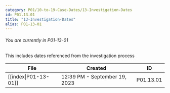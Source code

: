 ```yaml
---
category: P01/10-to-19-Case-Dates/13-Investigation-Dates
id: P01.13.01
title: "13-Investigation-Dates"
alias: P01-13-01
---
```

###### You are currently in P01-13-01

This includes dates referenced from the investigation process

| File                                                                                              | Created                       | ID        |
| ------------------------------------------------------------------------------------------------- | ----------------------------- | --------- |
| [[index\|P01-13-01]] | 12:39 PM - September 19, 2023 | P01.13.01 |

